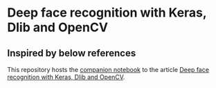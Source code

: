 # Deep face recognition with Keras, Dlib and OpenCV
## Inspired by below references
This repository hosts the [companion notebook](http://nbviewer.jupyter.org/github/krasserm/face-recognition/blob/master/face-recognition.ipynb?flush_cache=true) to the article [Deep face recognition with Keras, Dlib and OpenCV](https://krasserm.github.io/2018/02/07/deep-face-recognition/).
